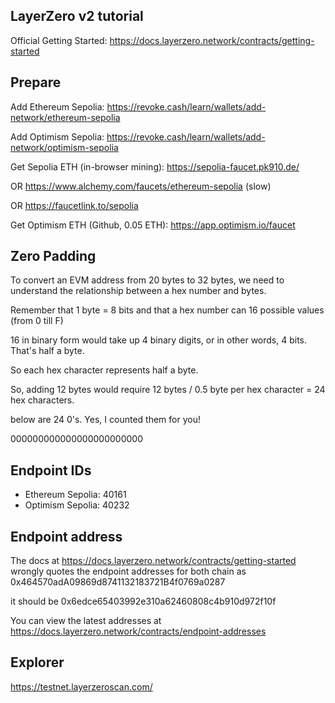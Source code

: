## LayerZero v2 tutorial

Official Getting Started: https://docs.layerzero.network/contracts/getting-started

## Prepare

Add Ethereum Sepolia: https://revoke.cash/learn/wallets/add-network/ethereum-sepolia

Add Optimism Sepolia: https://revoke.cash/learn/wallets/add-network/optimism-sepolia


Get Sepolia ETH (in-browser mining): https://sepolia-faucet.pk910.de/

OR https://www.alchemy.com/faucets/ethereum-sepolia (slow)

OR https://faucetlink.to/sepolia

Get Optimism ETH (Github, 0.05 ETH): https://app.optimism.io/faucet


## Zero Padding

To convert an EVM address from 20 bytes to 32 bytes, we need to understand the relationship between a hex number and bytes.

Remember that 1 byte = 8 bits and that a hex number can 16 possible values (from 0 till F)

16 in binary form would take up 4 binary digits, or in other words, 4 bits. That's half a byte.

So each hex character represents half a byte.

So, adding 12 bytes would require 12 bytes / 0.5 byte per hex character = 24 hex characters.

below are 24 0's. Yes, I counted them for you!

000000000000000000000000 

## Endpoint IDs

* Ethereum Sepolia: 40161
* Optimism Sepolia: 40232

## Endpoint address

The docs at https://docs.layerzero.network/contracts/getting-started wrongly quotes the endpoint addresses for both chain as 0x464570adA09869d8741132183721B4f0769a0287

it should be 0x6edce65403992e310a62460808c4b910d972f10f

You can view the latest addresses at https://docs.layerzero.network/contracts/endpoint-addresses

## Explorer

https://testnet.layerzeroscan.com/
